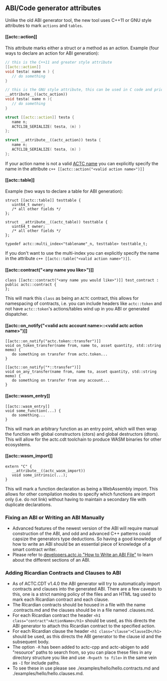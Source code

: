## ABI/Code generator attributes
Unlike the old ABI generator tool, the new tool uses C++11 or GNU style attributes to mark ```actions``` and ```tables```.
#### [[actc::action]]
This attribute marks either a struct or a method as an action.
Example (four ways to declare an action for ABI generation):
```c++
// this is the C++11 and greater style attribute
[[actc::action]]
void testa( name n ) {
   // do something
}

// this is the GNU style attribute, this can be used in C code and prior to C++ 11
__attribute__((actc_action))
void testa( name n ){
   // do something
}

struct [[actc::action]] testa {
   name n;
   ACTCLIB_SERIALIZE( testa, (n) )
};

struct __attribute__((actc_action)) testa {
   name n;
   ACTCLIB_SERIALIZE( testa, (n) )
};
```
If your action name is not a valid [ACTC name](https://developers.actc.io/actc-cpp/docs/naming-conventions) you can explicitly specify the name in the attribute ```c++ [[actc::action("<valid action name>")]]```

#### [[actc::table]]
Example (two ways to declare a table for ABI generation):
```
struct [[actc::table]] testtable {
   uint64_t owner;
   /* all other fields */
};

struct __attribute__((actc_table)) testtable {
   uint64_t owner;
   /* all other fields */
};

typedef actc::multi_index<"tablename"_n, testtable> testtable_t;
```
If you don't want to use the multi-index you can explicitly specify the name in the attribute ```c++ [[actc::table("<valid action name>")]]```.

#### [[actc::contract("\<any name you like\>")]]
```
class [[actc::contract("<any name you would like>")]] test_contract : public actc::contract {
};
```
This will mark this `class` as being an `ACTC` contract, this allows for namespacing of contracts, i.e. you can include headers like `actc::token` and not have `actc::token`'s actions/tables wind up in you ABI or generated dispatcher.

#### [[actc::on_notify("\<valid actc account name\>::\<valid actc action name\>")]]
```
[[actc::on_notify("actc.token::transfer")]]
void on_token_transfer(name from, name to, asset quantity, std::string memo) {
   do something on transfer from actc.token...
}

[[actc::on_notify("*::transfer")]]
void on_any_transfer(name from, name to, asset quantity, std::string memo) {
   do something on transfer from any account...
}
```

#### [[actc::wasm_entry]]
```
[[actc::wasm_entry]]
void some_function(...) {
   do something...
}
```

This will mark an arbitrary function as an entry point, which will then wrap the function with global constructors (ctors) and global destructors (dtors).  This will allow for the actc.cdt toolchain to produce WASM binaries for other ecosystems.

#### [[actc::wasm_import]]
```
extern "C" {
   __attribute__((actc_wasm_import))
   void some_intrinsic(...);
}
```

This will mark a function declaration as being a WebAssembly import.  This allows for other compilation modes to specify which functions are import only (i.e. do not link) without having to maintain a secondary file with duplicate declarations.

### Fixing an ABI or Writing an ABI Manually
- Advanced features of the newest version of the ABI will require manual construction of the ABI, and odd and advanced C++ patterns could capsize the generators type deductions. So having a good knowledge of how to write an ABI should be an essential piece of knowledge of a smart contract writer.
- Please refer to [developers.actc.io "How to Write an ABI File"](https://developers.actc.io/actc-cpp/docs/how-to-write-an-abi) to learn about the different sections of an ABI.

### Adding Ricardian Contracts and Clauses to ABI
- As of ACTC.CDT v1.4.0 the ABI generator will try to automatically import contracts and clauses into the generated ABI.  There are a few caveats to this, one is a strict naming policy of the files and an HTML tag used to mark each Ricardian contract and each clause.
- The Ricardian contracts should be housed in a file with the name <contract name>.contracts.md and the clauses should be in a file named <contract name>.clauses.md.
 - For each Ricardian contract the header `<h1 class="contract">ActionName</h1>` should be used, as this directs the ABI generator to attach this Ricardian contract to the specified action.
 - For each Ricardian clause the header `<h1 class="clause">ClauseID</h1>` should be used, as this directs the ABI generator to the clause id and the subsequent body.
 - The option `-R` has been added to actc-cpp and actc-abigen to add "resource" paths to search from, so you can place these files in any directory structure you like and use `-R<path to file>` in the same vein as `-I` for include paths.
 - To see these in use please see ./examples/hello/hello.contracts.md and ./examples/hello/hello.clauses.md.
